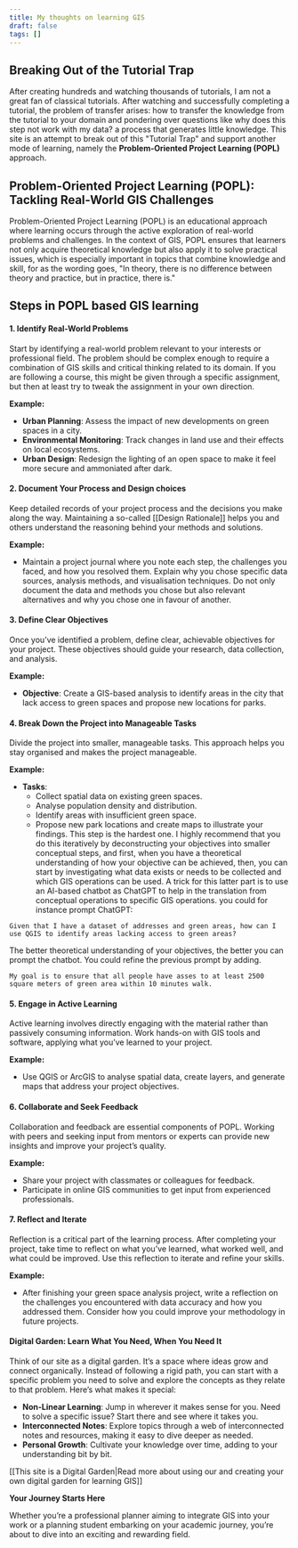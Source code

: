 ```yaml
---
title: My thoughts on learning GIS
draft: false
tags: []
---
```

## Breaking Out of the Tutorial Trap
After creating hundreds and watching thousands of tutorials, I am not a great fan of classical tutorials. After watching and successfully completing a tutorial, the problem of transfer arises: how to transfer the knowledge from the tutorial to your domain and pondering over questions like why does this step not work with my data? a process that generates little knowledge. This site is an attempt to break out of this "Tutorial Trap" and support another mode of learning, namely the **Problem-Oriented Project Learning (POPL)** approach.
## Problem-Oriented Project Learning (POPL): Tackling Real-World GIS Challenges

Problem-Oriented Project Learning (POPL) is an educational approach where learning occurs through the active exploration of real-world problems and challenges. In the context of GIS, POPL ensures that learners not only acquire theoretical knowledge but also apply it to solve practical issues, which is especially important in topics that combine knowledge and skill, for as the wording goes, "In theory, there is no difference between theory and practice, but in practice, there is."

## Steps in POPL based GIS learning
#### 1. **Identify Real-World Problems**

Start by identifying a real-world problem relevant to your interests or professional field. The problem should be complex enough to require a combination of GIS skills and critical thinking related to its domain. If you are following a course, this might be given through a specific assignment, but then at least try to tweak the assignment in your own direction.  

**Example:**
- **Urban Planning**: Assess the impact of new developments on green spaces in a city.
- **Environmental Monitoring**: Track changes in land use and their effects on local ecosystems.
- **Urban Design**: Redesign the lighting of an open space to make it feel more secure and ammoniated after dark.
#### 2. **Document Your Process and Design choices**

Keep detailed records of your project process and the decisions you make along the way. Maintaining  a so-called [[Design Rationale]] helps you and others understand the reasoning behind your methods and solutions. 


**Example:**
- Maintain a project journal where you note each step, the challenges you faced, and how you resolved them. Explain why you chose specific data sources, analysis methods, and visualisation techniques. Do not only document the data and methods you chose but also relevant alternatives and why you chose one in favour of another.
#### 3. **Define Clear Objectives**

Once you’ve identified a problem, define clear, achievable objectives for your project. These objectives should guide your research, data collection, and analysis.

**Example:**
- **Objective**: Create a GIS-based analysis to identify areas in the city that lack access to green spaces and propose new locations for parks.

#### 4. **Break Down the Project into Manageable Tasks**

Divide the project into smaller, manageable tasks. This approach helps you stay organised and makes the project manageable.

**Example:**
- **Tasks**:
  - Collect spatial data on existing green spaces.
  - Analyse population density and distribution.
  - Identify areas with insufficient green space.
  - Propose new park locations and create maps to illustrate your findings.
This step is the hardest one. I highly recommend that you do this iteratively by deconstructing your objectives into smaller conceptual steps, and first, when you have a theoretical understanding of how your objective can be achieved, then, you can start by investigating what data exists or needs to be collected and which GIS operations can be used. A trick for this latter part is to use an AI-based chatbot as ChatGPT to help in the translation from conceptual operations to specific GIS operations. you could for instance prompt ChatGPT:
```
Given that I have a dataset of addresses and green areas, how can I use QGIS to identify areas lacking access to green areas?
```
The better theoretical understanding of your objectives, the better you can prompt the chatbot. You could refine the previous prompt by adding. 
```
My goal is to ensure that all people have asses to at least 2500 square meters of green area within 10 minutes walk.
```

#### 5. **Engage in Active Learning**

Active learning involves directly engaging with the material rather than passively consuming information. Work hands-on with GIS tools and software, applying what you’ve learned to your project.

**Example:**
- Use QGIS or ArcGIS to analyse spatial data, create layers, and generate maps that address your project objectives.

#### 6. **Collaborate and Seek Feedback**

Collaboration and feedback are essential components of POPL. Working with peers and seeking input from mentors or experts can provide new insights and improve your project’s quality.

**Example:**
- Share your project with classmates or colleagues for feedback.
- Participate in online GIS communities to get input from experienced professionals.

#### 7. **Reflect and Iterate**

Reflection is a critical part of the learning process. After completing your project, take time to reflect on what you’ve learned, what worked well, and what could be improved. Use this reflection to iterate and refine your skills.

**Example:**
- After finishing your green space analysis project, write a reflection on the challenges you encountered with data accuracy and how you addressed them. Consider how you could improve your methodology in future projects.



#### Digital Garden: Learn What You Need, When You Need It

Think of our site as a digital garden. It’s a space where ideas grow and connect organically. Instead of following a rigid path, you can start with a specific problem you need to solve and explore the concepts as they relate to that problem. Here’s what makes it special:

* **Non-Linear Learning**: Jump in wherever it makes sense for you. Need to solve a specific issue? Start there and see where it takes you.
* **Interconnected Notes**: Explore topics through a web of interconnected notes and resources, making it easy to dive deeper as needed.
* **Personal Growth**: Cultivate your knowledge over time, adding to your understanding bit by bit.

[[This site is a Digital Garden|Read more about using our and creating your own digital garden for learning GIS]]

**Your Journey Starts Here**

Whether you’re a professional planner aiming to integrate GIS into your work or a planning student embarking on your academic journey, you’re about to dive into an exciting and rewarding field. 

